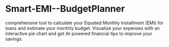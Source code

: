 # Smart-EMI--BudgetPlanner
 comprehensive tool to calculate your Equated Monthly Installment (EMI) for loans and estimate your monthly budget. Visualize your expenses with an interactive pie chart and get AI-powered financial tips to improve your savings.
